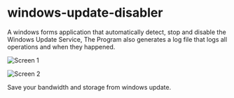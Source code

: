 # windows-update-disabler

A windows forms application that automatically detect, stop and disable the Windows Update Service,
The Program also generates a log file that logs all operations and when they happened.

![Screen 1](https://imgur.com/BaUkvDE.png)

![Screen 2](https://imgur.com/2V1Udxl.png)

Save your bandwidth and storage from windows update.
